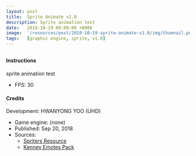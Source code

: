 ```yaml
---
layout: post
title:  Sprite Animate v1.0
description: Sprite animation test
date:   2018-10-19 00:00:00 +0000
image:  '/resources/post/2018-10-19-sprite-animate-v1.0/img/thumnail.png'
tags:   [graphic engine, sprite, v1.0]
---
```


<canvas id="gameScreen" width="640px" height="400px" tabindex="1"></canvas>
---
#### Instructions
sprite animation test
- FPS: 30

#### Credits
Development: HWANYONG YOO (UHD)
- Game engine: (none)
- Published: Sep 20, 2018
- Sources:
	- [Spriters Resource](https://www.spriters-resource.com/)
	- [Kenney Emotes Pack](https://www.kenney.nl/assets/emotes-pack)

<script type="text/javascript">
console.log('test')
</script>